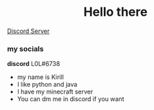 <h1 align="center">Hello there</h1>

[Discord Server](https://discord.gg/RB9SU5T5f9)

### my socials
**discord** L0L#6738

* my name is Kirill
* I like python and java
* I have my minecraft server
* You can dm me in discord if you want
